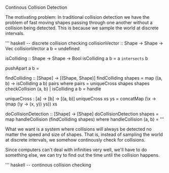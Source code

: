 Continous Collision Detection

The motivating problem:
In traditional collision detection we have the problem of fast moving shapes passing through one another without a collision being detected. This is because we sample the world at discrete intervals.

''' haskell
-- discrete collision checking
collisionVector :: Shape -> Shape -> Vec
collisionVector a b = undefined

isColliding :: Shape -> Shape -> Bool
isColliding a b = a `intersects` b

pushApart a b = 

findColliding :: [Shape] -> [(Shape, Shape)]
findColliding shapes = map (\(a, b) -> isColliding a b) pairs
    where pairs = uniqueCross shapes shapes
          checkCollision (a, b) | isColliding a b = handle

uniqueCross : [a] -> [b] -> [(a, b)]
uniqueCross xs ys = concatMap (\x -> (map (\y -> (x, y)) ys)) xs

doCollisionDetection :: [Shape] -> [Shape]
doCollisionDetection shapes = map handleCollision (findColliding shapes)
    where handleCollision (a, b) = 
'''

What we want is a system where collisions will always be detected no matter the speed and size of shapes. That is, instead of sampling the world at discrete intervals, we somehow continously check for collisions.

Since computers can't deal with infinities very well, we'll have to do something else, we can try to find out the time until the collision happens.


''' haskell
-- continous collision checking


